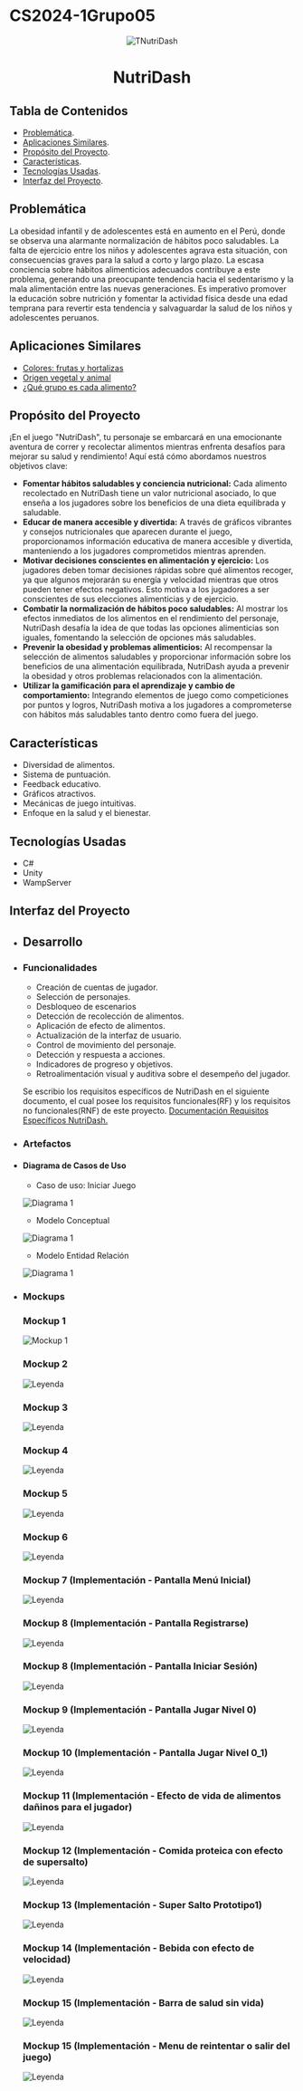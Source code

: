 # CS2024-1Grupo05

<p align="center">
  <img src="/RecursosDocumentacion/Logo.svg" alt="TNutriDash">
</p>
<h1 align="center">NutriDash</h1>

## Tabla de Contenidos

- [Problemática](#problemática).
- [Aplicaciones Similares](#aplicaciones-similares).
- [Propósito del Proyecto](#propósito-del-proyecto).
- [Características](#características).
- [Tecnologías Usadas](#tecnologías-usadas).
- [Interfaz del Proyecto](#interfaz-del-proyecto).

## Problemática

La obesidad infantil y de adolescentes está en aumento en el Perú, donde se observa una alarmante normalización de hábitos poco saludables. La falta de ejercicio entre los niños y adolescentes agrava esta situación, con consecuencias graves para la salud a corto y largo plazo. La escasa conciencia sobre hábitos alimenticios adecuados contribuye a este problema, generando una preocupante tendencia hacia el sedentarismo y la mala alimentación entre las nuevas generaciones. Es imperativo promover la educación sobre nutrición y fomentar la actividad física desde una edad temprana para revertir esta tendencia y salvaguardar la salud de los niños y adolescentes peruanos.

## Aplicaciones Similares

- [Colores: frutas y hortalizas](https://www.minilandteachandplay.com/recurso/colores-frutas-y-hortalizas/)
- [Origen vegetal y animal](https://www.minilandteachandplay.com/recurso/origen-vegetal-y-animal/)
- [¿Qué grupo es cada alimento?](https://www.minilandteachandplay.com/recurso/que-grupo-es-cada-alimento/)

## Propósito del Proyecto

¡En el juego "NutriDash", tu personaje se embarcará en una emocionante aventura de correr y recolectar alimentos mientras enfrenta desafíos para mejorar su salud y rendimiento! Aquí está cómo abordamos nuestros objetivos clave:

* **Fomentar hábitos saludables y conciencia nutricional:** Cada alimento recolectado en NutriDash tiene un valor nutricional asociado, lo que enseña a los jugadores sobre los beneficios de una dieta equilibrada y saludable.
* **Educar de manera accesible y divertida:** A través de gráficos vibrantes y consejos nutricionales que aparecen durante el juego, proporcionamos información educativa de manera accesible y divertida, manteniendo a los jugadores comprometidos mientras aprenden.
* **Motivar decisiones conscientes en alimentación y ejercicio:** Los jugadores deben tomar decisiones rápidas sobre qué alimentos recoger, ya que algunos mejorarán su energía y velocidad mientras que otros pueden tener efectos negativos. Esto motiva a los jugadores a ser conscientes de sus elecciones alimenticias y de ejercicio.
* **Combatir la normalización de hábitos poco saludables:** Al mostrar los efectos inmediatos de los alimentos en el rendimiento del personaje, NutriDash desafía la idea de que todas las opciones alimenticias son iguales, fomentando la selección de opciones más saludables.
* **Prevenir la obesidad y problemas alimenticios:** Al recompensar la selección de alimentos saludables y proporcionar información sobre los beneficios de una alimentación equilibrada, NutriDash ayuda a prevenir la obesidad y otros problemas relacionados con la alimentación.
* **Utilizar la gamificación para el aprendizaje y cambio de comportamiento:** Integrando elementos de juego como competiciones por puntos y logros, NutriDash motiva a los jugadores a comprometerse con hábitos más saludables tanto dentro como fuera del juego.

## Características

* Diversidad de alimentos.
* Sistema de puntuación.
* Feedback educativo.
* Gráficos atractivos.
* Mecánicas de juego intuitivas.
* Enfoque en la salud y el bienestar.

## Tecnologías Usadas

* C#
* Unity
* WampServer
   
## Interfaz del Proyecto
- ## Desarrollo
- ### Funcionalidades

  * Creación de cuentas de jugador.
  * Selección de personajes.
  * Desbloqueo de escenarios
  * Detección de recolección de alimentos.
  * Aplicación de efecto de alimentos.
  * Actualización de la interfaz de usuario.
  * Control de movimiento del personaje.
  * Detección y respuesta a acciones.
  * Indicadores de progreso y objetivos.
  * Retroalimentación visual y auditiva sobre el desempeño del jugador.

  Se escribio los requisitos específicos de NutriDash en el siguiente documento, el cual posee los requisitos funcionales(RF) y los requisitos no funcionales(RNF) de este proyecto. 
  [Documentación Requisitos Específicos NutriDash.](https://drive.google.com/drive/folders/1gFDKs48Db6IF5c2L-uB0VtFrnvM_azoa?usp=sharing)
  
- ### Artefactos
- #### Diagrama de Casos de Uso

  - Caso de uso: Iniciar Juego
    
  ![Diagrama 1](/RecursosDocumentacion/Diagrama1v5.png)

  - Modelo Conceptual
    
  ![Diagrama 1](/RecursosDocumentacion/modeloconceptual.png)

  - Modelo Entidad Relación
 
  ![Diagrama 1](/RecursosDocumentacion/modeloER.png)

- ### Mockups
  ### Mockup 1
  
  ![Mockup 1](/RecursosDocumentacion/mockup1.png)

  ### Mockup 2
  ![Leyenda](/RecursosDocumentacion/mockup3.png)

  ### Mockup 3
  ![Leyenda](/RecursosDocumentacion/mockup5.png)

  ### Mockup 4
  ![Leyenda](/RecursosDocumentacion/mockup6.png)

  ### Mockup 5
  ![Leyenda](/RecursosDocumentacion/leyenda.png)

  ### Mockup 6
  ![Leyenda](/RecursosDocumentacion/mockup4.png)

  ### Mockup 7 (Implementación - Pantalla Menú Inicial)
  ![Leyenda](/RecursosDocumentacion/mockup_juego_1.png)

  ### Mockup 8 (Implementación - Pantalla Registrarse)
  ![Leyenda](/RecursosDocumentacion/mockup_juego_2.png)

  ### Mockup 8 (Implementación - Pantalla Iniciar Sesión)
  ![Leyenda](/RecursosDocumentacion/mockup_juego_3.png)

  ### Mockup 9 (Implementación - Pantalla Jugar Nivel 0)
  ![Leyenda](/RecursosDocumentacion/mockupJuegoNivel0.png)

  ### Mockup 10 (Implementación - Pantalla Jugar Nivel 0_1)
  ![Leyenda](/RecursosDocumentacion/mockupJuegoNivel0_1.png)

  ### Mockup 11 (Implementación - Efecto de vida de alimentos dañinos para el jugador)
  ![Leyenda](/RecursosDocumentacion/mockup11.png)

  ### Mockup 12 (Implementación - Comida proteica con efecto de supersalto)
  ![Leyenda](/RecursosDocumentacion/mockup12.png)

  ### Mockup 13 (Implementación - Super Salto Prototipo1)
  ![Leyenda](/RecursosDocumentacion/mockup13.png)

  ### Mockup 14 (Implementación - Bebida con efecto de velocidad)
  ![Leyenda](/RecursosDocumentacion/mockup15.png)

  ### Mockup 15 (Implementación - Barra de salud sin vida)
  ![Leyenda](/RecursosDocumentacion/mockup14.png)

  ### Mockup 15 (Implementación - Menu de reintentar o salir del juego)
  ![Leyenda](/RecursosDocumentacion/gameover.png)
